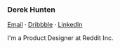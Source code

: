 ### Derek Hunten

[Email](https://goo.gl/forms/VZTI5gTMNEH3BEbu2) · [Dribbble](http://dribbble.com/dhunten) · [LinkedIn](http://www.linkedin.com/in/dhunten/)

I'm a Product Designer at Reddit Inc.
